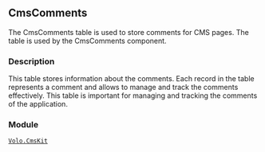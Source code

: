 ## CmsComments

The CmsComments table is used to store comments for CMS pages. The table is used by the CmsComments component.

### Description

This table stores information about the comments. Each record in the table represents a comment and allows to manage and track the comments effectively. This table is important for managing and tracking the comments of the application.

### Module

[`Volo.CmsKit`](../../Cms-Kit/Comments.md)